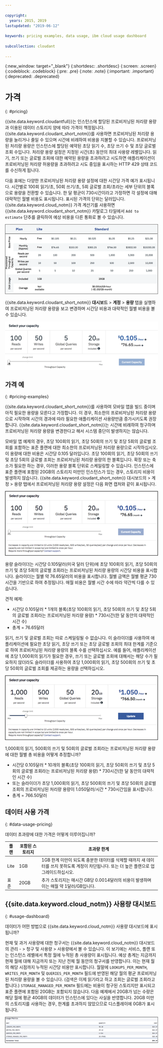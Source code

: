 ```yaml
---

copyright:
  years: 2015, 2019
lastupdated: "2019-06-12"

keywords: pricing examples, data usage, ibm cloud usage dashboard

subcollection: cloudant

---
```


{:new_window: target="_blank"}
{:shortdesc: .shortdesc}
{:screen: .screen}
{:codeblock: .codeblock}
{:pre: .pre}
{:note: .note}
{:important: .important}
{:deprecated: .deprecated}

<!-- Acrolinx: 2019-01-11 -->

# 가격
{: #pricing}

{{site.data.keyword.cloudantfull}}는 인스턴스에 할당된 프로비저닝된 처리량 용량과 이용된 데이터 스토리지 양에 따라 가격이 책정됩니다. {{site.data.keyword.cloudant_short_notm}}를 사용하면 프로비저닝된 처리량 용량을 늘리거나 줄일 수 있으며 시간에 비례하여 비용을 지불할 수 있습니다. 프로비저닝된 처리량 용량은 인스턴스에 할당된 예약된 초당 읽기 수, 초당 쓰기 수 및 초당 글로벌 조회 수입니다. 처리량 용량 설정은 지정된 시간(초) 동안의 최대 사용량 레벨입니다. 읽기, 쓰기 또는 글로벌 조회에 대한 예약된 용량을 초과하려고 시도하면 애플리케이션이 프로비저닝된 처리량 허용량을 초과하려고 시도 중임을 표시하는 HTTP 429 상태 코드를 수신하게 됩니다.

다음 표에는 다양한 프로비저닝된 처리량 용량 설정에 대한 시간당 가격 예가 표시됩니다. 시간별로 100회 읽기/초, 50회 쓰기/초, 5회 글로벌 조회/초라는 세부 단위의 블록으로 용량을 전환할 수 있습니다. 한 달 평균이 730시간이라고 가정하면 각 설정에 대해 대략적인 월별 비용도 표시됩니다. 표시된 가격의 단위는 달러입니다. {{site.data.keyword.cloud_notm}} 가격 계산기를 사용하면 {{site.data.keyword.cloudant_short_notm}} 카탈로그 타일에서 `Add to estimate` 단추를 클릭하여 예상 비용을 다른 통화로 볼 수 있습니다.

![가격 스프레드시트](../images/pricing_spreadsheet.png)

{{site.data.keyword.cloudant_short_notm}} **대시보드** > **계정** > **용량** 탭을 실행하여 프로비저닝된 처리량 용량을 보고 변경하며 시간당 비용과 대략적인 월별 비용을 볼 수 있습니다. 

![슬라이더](../images/migrate2.gif)

## 가격 예 
{: #pricing-examples}

{{site.data.keyword.cloudant_short_notm}}를 사용하여 모바일 앱을
빌드 중이며 아직 필요한 용량을 모른다고 가정합니다. 이 경우, 최소한의
프로비저닝된 처리량 용량으로 시작하여 시간의 경과에 따라 필요한 애플리케이션 사용량만큼
증가시키도록 권장합니다. {{site.data.keyword.cloudant_short_notm}}는
시간에 비례하여 청구하며 프로비저닝된 처리량 용량을 변경한다고 해서 시스템 중단이 발생하지는 않습니다. 

모바일 앱 예제의 경우, 초당 100회의 읽기, 초당 50회의 쓰기 및 초당 5회의 글로벌 조회를 포함하는 표준 플랜에 대한
최소한의 프로비저닝된 처리량 용량으로 시작하십시오. 이 용량에 대한 비용은 시간당 0.105 달러입니다. 초당 100회의 읽기, 초당 50회의 쓰기 및
초당 5회의 글로벌 조회는 프로비저닝된 처리량 용량의 한 블록입니다. 확장 또는 축소가 필요한 하는 경우, 이러한 용량 블록 단위로 스케일링할 수 있습니다. 인스턴스에
표준 플랜에 포함된 20GB의 스토리지 미만인 인스턴스가 있는 경우, 스토리지 비용이 발생하지 않습니다. {{site.data.keyword.cloudant_short_notm}} 대시보드의 > 계정 > 용량
탭에서 프로비저닝된 처리량 용량 설정은 다음 화면 캡처와 같이 표시됩니다.

![{{site.data.keyword.cloudant_short_notm}} 대시보드 용량 탭](../images/cloudant-dashboard.png)

용량 슬라이더는 시간당 0.105달러(미국 달러 단위)에 초당 100회의 읽기, 초당 50회의 쓰기 및 초당 5회의 글로벌 조회라는 프로비저닝된 처리량 용량의 시간당 비용을 표시합니다. 슬라이더는 월별 약 76.65달러의 비용을 표시합니다. 월별 금액은
월별 평균 730시간을 기반으로 하여 추정됩니다. 매월 비용은 월별 시간 수에 따라 약간씩 다를 수 있습니다.

견적 예제: 

- 시간당 0.105달러 \* 1개의 블록(초당 100회의 읽기, 초당 50회의 쓰기 및 초당 5회의 글로벌 조회라는 프로비저닝된 처리량 용량) \* 730시간(한 달 동안의 대략적인 시간 수)
- 총계 = 76.65달러


읽기, 쓰기 및 글로벌 조회는 따로 스케일링될 수 없습니다. 이 슬라이더를 사용하여 애플리케이션에 필요한 초당 읽기, 초당 쓰기 또는 초당 글로벌 조회의 최대 한계를 기준으로 하여 프로비저닝된 처리량 용량의 블록 수를 선택하십시오. 예를 들어, 애플리케이션에 초당 1,000회의 읽기가 필요한 경우, 쓰기 또는 글로벌 조회에 대해서는 해당 수가 필요하지 않더라도 슬라이더를 사용하여 초당 1,000회의 읽기, 초당 500회의 쓰기 및 초당 50회의 글로벌 조회를 제공하는 용량을 선택하십시오.

![{{site.data.keyword.cloudant_short_notm}} 더 많은 용량이 선택된 대시보드 용량 탭](../images/cloudant-gran-tuning.png)

1,000회의 읽기, 500회의 쓰기 및 50회의 글로벌 조회라는 프로비저닝된 처리량 용량에 대한 월별 총 비용을 어떻게 추정합니까? 

- 시간당 0.105달러 \* 10개의 블록(초당 100회의 읽기, 초당 50회의 쓰기 및 초당 5회의 글로벌 조회라는 프로비저닝된 처리량 용량) \* 730시간(한 달 동안의 대략적인 시간 수)
- 또는 슬라이더가 초당 1,000회의 읽기, 초당 500회의 쓰기 및 초당 50회의 글로벌 조회의 프로비저닝된 처리량 용량이 1.050달러/시간 \* 730시간임을 표시합니다.
- 총계 = 766.50달러

## 데이터 사용 가격
{: #data-usage-pricing}

데이터 초과량에 대한 가격은 어떻게 이루어집니까?

플랜 | 포함된 스토리지 | 초과량 한계
-----|------------------|--------------
Lite |1GB |  1GB 한계 미만이 되도록 충분한 데이터를 삭제할 때까지 새 데이터를 쓰지 못하도록 계정이 차단됩니다. 또는 더 높은 플랜으로 업그레이드하십시오.
표준 |20GB | 추가 스토리지는 매시간 GB당 0.0014달러의 비용이 발생하며 이는 매월 약 1달러/GB입니다.

## {{site.data.keyword.cloud_notm}} 사용량 대시보드 
{: #usage-dashboard}

데이터가 어떤 방법으로 {{site.data.keyword.cloud_notm}} 사용량 대시보드에 표시됩니까?

현재 및 과거 사용량에 대한 청구서는 {{site.data.keyword.cloud_notm}} 대시보드의 관리 - > 청구 및 사용량 > 사용량에서 볼 수 있습니다. 이 보기에는 서비스, 플랜 또는 인스턴스 레벨에서 특정 월에 누적된 총 사용량이 표시됩니다.  예상 총계는 지금까지 현재 월에 대해 지금까지 또는 지난 전체 월 동안의 청구서를 반영합니다. 이는 현재 월의 해당 시점까지 누적된 시간당 비용만 표시합니다. 월말에 `LOOKUPS_PER_MONTH`, `WRITES_PER_MONTH` 및 `QUERIES_PER_MONTH` 필드에 반영된 해당 월의 평균 프로비저닝된 처리량 용량을 볼 수 있습니다. (검색은 이제 읽기라고 하고 조회는 글로벌 조회라고 합니다.) `STORAGE_MANAGED_PER_MONTH` 필드에는 비용이 청구된 스토리지만 표시되고 표준 플랜에 포함된 20GB는 포함되지 않습니다. 다음 예제에서 20GB가 넘는 수량은 해당 월에 평균 40GB의 데이터가 인스턴스에 있다는 사실을 반영합니다. 20GB 미만의 스토리지를 사용하는 경우, 한계를 초과하지 않았으므로 디스플레이에 0GB가 표시됩니다.   

![{{site.data.keyword.cloudant_short_notm}} STORAGE MANAGED PER MONTH 이상의 대시보드 사용량 메트릭 보기](../images/usage-dashboard1.png)


